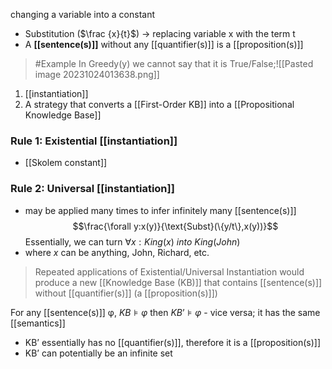changing a variable into a constant
- Substitution ($\frac {x}{t}$) → replacing variable x with the term t
- A **[[sentence(s)]]** without any [[quantifier(s)]] is a [[proposition(s)]]

>	#Example 
>	In Greedy(y) we cannot say that it is True/False;![[Pasted image 20231024013638.png]]

1. [[instantiation]]
2. A strategy that converts a [[First-Order KB]] into a [[Propositional Knowledge Base]]

### Rule 1: Existential [[instantiation]]
- [[Skolem constant]]

### Rule 2: Universal [[instantiation]]
- may be applied many times to infer infinitely many [[sentence(s)]]$$\frac{\forall y:x(y)}{\text{Subst}(\{y/t\},x(y))}$$
Essentially, we can turn $\forall x: King(x)\ into\ King(John)$
- where $x$ can be anything, John, Richard, etc.

> Repeated applications of Existential/Universal Instantiation would produce a new [[Knowledge Base (KB)]] that contains [[sentence(s)]] without [[quantifier(s)]] (a [[proposition(s)]])

For any [[sentence(s)]] φ, $KB ⊧ φ$ then $KB’ ⊧ φ$ - vice versa; it has the same [[semantics]]
- KB’ essentially has no [[quantifier(s)]], therefore it is a [[proposition(s)]]
- KB’ can potentially be an infinite set